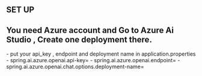 ## SET UP
<h2>You need Azure account and Go to Azure Ai Studio , Create one deployment there.</h2>
 - put your api_key , endpoint and deployment name in application.properties
 - spring.ai.azure.openai.api-key=<here>
 - spring.ai.azure.openai.endpoint=<here>
 - spring.ai.azure.openai.chat.options.deployment-name=<here>
